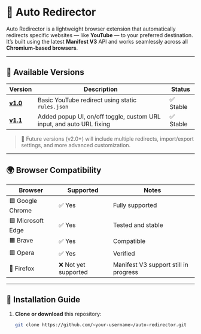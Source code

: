 # 🚀 Auto Redirector

Auto Redirector is a lightweight browser extension that automatically redirects specific websites — like **YouTube** — to your preferred destination.  
It’s built using the latest **Manifest V3** API and works seamlessly across all **Chromium-based browsers**.

---

## 🧩 Available Versions

| Version | Description | Status |
|----------|--------------|---------|
| [**v1.0**](./v1.0/README.md) | Basic YouTube redirect using static `rules.json` | ✅ Stable |
| [**v1.1**](./v1.1/README.md) | Added popup UI, on/off toggle, custom URL input, and auto URL fixing | ✅ Stable |

> 🧱 Future versions (v2.0+) will include multiple redirects, import/export settings, and more advanced customization.

---

## 🌍 Browser Compatibility

| Browser | Supported | Notes |
|----------|------------|-------|
| 🟦 Google Chrome | ✅ Yes | Fully supported |
| 🟩 Microsoft Edge | ✅ Yes | Tested and stable |
| 🟧 Brave | ✅ Yes | Compatible |
| 🟥 Opera | ✅ Yes | Verified |
| 🦊 Firefox | ❌ Not yet supported | Manifest V3 support still in progress |

---

## 🧰 Installation Guide

1. **Clone or download** this repository:
   ```bash
   git clone https://github.com/<your-username>/auto-redirector.git
